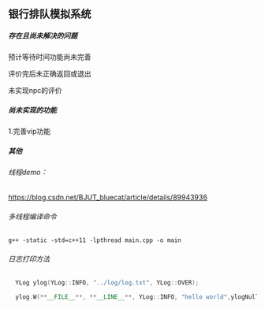 ## 银行排队模拟系统



##### 存在且尚未解决的问题

预计等待时间功能尚未完善

评价完后未正确返回或退出

未实现npc的评价

##### 尚未实现的功能

1.完善vip功能



##### 其他



###### 线程demo：

https://blog.csdn.net/BJUT_bluecat/article/details/89943936



###### 多线程编译命令

 ```shell
g++ -static -std=c++11 -lpthread main.cpp -o main
 ```





###### 日志打印方法

```c++
  YLog ylog(YLog::INFO, "../log/log.txt", YLog::OVER);

  ylog.W(**__FILE__**, **__LINE__**, YLog::INFO, "hello world",ylogNull);
```


